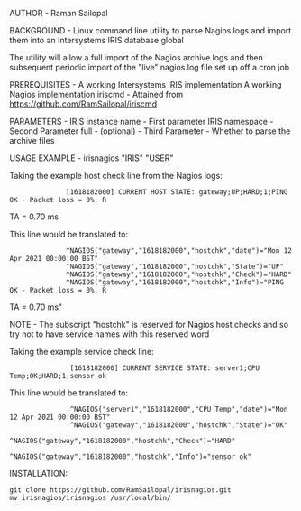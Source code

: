 AUTHOR - Raman Sailopal

BACKGROUND - Linux command line utility to parse Nagios logs and import them into an Intersystems IRIS database global

The utility will allow a full import of the Nagios archive logs and then subsequent periodic import of the "live" nagios.log file set up off a cron job

PREREQUISITES -
                  A working Intersystems IRIS implementation
                  A working Nagios implementation
                  iriscmd - Attained from https://github.com/RamSailopal/iriscmd

PARAMETERS -
                  IRIS instance name - First parameter
                  IRIS namespace - Second Parameter
                  full - (optional) - Third Parameter - Whether to parse the archive files

USAGE EXAMPLE - 
                  irisnagios "IRIS" "USER" 

Taking the example host check line from the Nagios logs:

                  [1618182000] CURRENT HOST STATE: gateway;UP;HARD;1;PING OK - Packet loss = 0%, R
TA = 0.70 ms

This line would be translated to:

                  ^NAGIOS("gateway","1618182000","hostchk","date")="Mon 12 Apr 2021 00:00:00 BST"
                  ^NAGIOS("gateway","1618182000","hostchk","State")="UP"
                  ^NAGIOS("gateway","1618182000","hostchk","Check")="HARD"
                  ^NAGIOS("gateway","1618182000","hostchk","Info")="PING OK - Packet loss = 0%, R
TA = 0.70 ms"                  

   NOTE - The subscript "hostchk" is reserved for Nagios host checks and so try not to have service names with this reserved word

Taking the example service check line:

                   [1618182000] CURRENT SERVICE STATE: server1;CPU Temp;OK;HARD;1;sensor ok

This line would be translated to:

                   ^NAGIOS("server1","1618182000","CPU Temp","date")="Mon 12 Apr 2021 00:00:00 BST"
                   ^NAGIOS("gateway","1618182000","hostchk","State")="OK"
                   ^NAGIOS("gateway","1618182000","hostchk","Check")="HARD"
                   ^NAGIOS("gateway","1618182000","hostchk","Info")="sensor ok"

INSTALLATION:

    git clone https://github.com/RamSailopal/irisnagios.git
    mv irisnagios/irisnagios /usr/local/bin/
